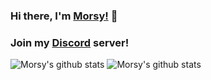 ### Hi there, I'm [Morsy!](https://www.youtube.com/LilMorsy) 👋
### Join my [Discord](https://discord.gg/juYGt87rQw) server!
![Morsy's github stats](https://github-readme-stats.vercel.app/api?username=morsycik)
![Morsy's github stats](https://github-readme-stats.vercel.app/api/top-langs/?username=morsycik)

